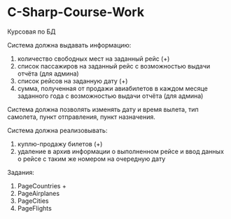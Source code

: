# C-Sharp-Course-Work
Курсовая по БД

Система должна выдавать информацию:
1) количество свободных мест на заданный рейс (+)
2) список пассажиров на заданный рейс с возможностью выдачи отчёта (для админа)
3) список рейсов на заданную дату (+)
4) сумма, полученная от продажи авиабилетов в каждом месяце заданного года с возможностью выдачи отчёта (для админа)

Система должна позволять изменять дату и время вылета, тип самолета, пункт отправления, пункт назначения.

Система должна реализовывать:
1) куплю-продажу билетов (+)
2) удаление в архив информации о выполненном рейсе и ввод данных о рейсе с таким же номером на очередную дату 
 
Задания:
1) PageCountries +
2) PageAirplanes
3) PageCities
4) PageFlights

